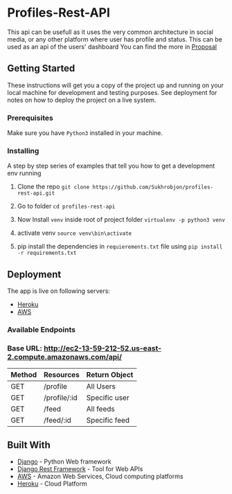 # Profiles-Rest-API
This api can be usefull as it uses the very common architecture in social media, or any other platform where user has profile and status. This can be used as an api of the users' dashboard
You can find the more in [Proposal](https://github.com/Sukhrobjon/predict-movie-genre/blob/master/proposal.md)

## Getting Started

These instructions will get you a copy of the project up and running on your local machine for development and testing purposes. See deployment for notes on how to deploy the project on a live system.

### Prerequisites

Make sure you have `Python3` installed in your machine.

### Installing

A step by step series of examples that tell you how to get a development env running

1. Clone the repo `git clone https://github.com/Sukhrobjon/profiles-rest-api.git`

2. Go to folder `cd profiles-rest-api`

1. Now Install `venv` inside root of project folder `virtualenv -p python3 venv` 

1. activate venv  `source venv\bin\activate`

1. pip install the dependencies in `requierements.txt` file using `pip install -r requirements.txt`

## Deployment
The app is live on following servers:

- [Heroku](#)
- [AWS](http://ec2-13-59-212-52.us-east-2.compute.amazonaws.com/api/)


### Available Endpoints
### Base URL: http://ec2-13-59-212-52.us-east-2.compute.amazonaws.com/api/

|       Method        |      Resources     |      Return Object                         
| -------------       |--------------------| ------------------------------------------
| GET                 | /profile                       | All Users         
| GET                 | /profile/:id             | Specific user   
| GET                 | /feed               | All feeds 
| GET                 | /feed/:id           | Specific feed 


## Built With

* [Django](https://www.djangoproject.com/) - Python Web framework
* [Django Rest Framework](https://www.django-rest-framework.org/) - Tool for Web APIs 
* [AWS](https://rometools.github.io/rome/) - Amazon Web Services, Cloud computing platforms
* [Heroku](https://heroku.com) - Cloud Platform



